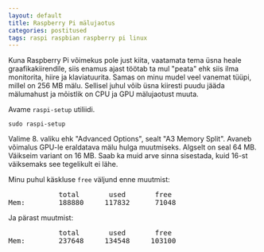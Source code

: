 ```yaml
---
layout: default
title: Raspberry Pi mälujaotus
categories: postitused
tags: raspi raspbian raspberry pi linux
---
```


Kuna Raspberry Pi võimekus pole just kiita, vaatamata tema üsna heale graafikakiirendile, siis enamus ajast töötab ta mul "peata" ehk siis ilma monitorita, hiire ja klaviatuurita. Samas on minu mudel veel vanemat tüüpi, millel on 256 MB mälu. Sellisel juhul võib üsna kiiresti puudu jääda mälumahust ja mõistlik on CPU ja GPU mälujaotust muuta.

Avame `raspi-setup` utiliidi.

    sudo raspi-setup

Valime 8. valiku ehk "Advanced Options", sealt "A3 Memory Split". Avaneb võimalus GPU-le eraldatava mälu hulga muutmiseks. Algselt on seal 64 MB. Väikseim variant on 16 MB. Saab ka muid arve sinna sisestada, kuid 16-st väiksemaks see tegelikult ei lähe.

Minu puhul käskluse `free` väljund enne muutmist:

<pre>
            total       used       free
Mem:        188880     117832      71048
</pre>

Ja pärast muutmist:

<pre>
            total       used       free
Mem:        237648     134548     103100
</pre>
